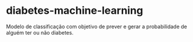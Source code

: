 # diabetes-machine-learning
Modelo de classificação com objetivo de prever e gerar a probabilidade de alguém ter ou não diabetes.
